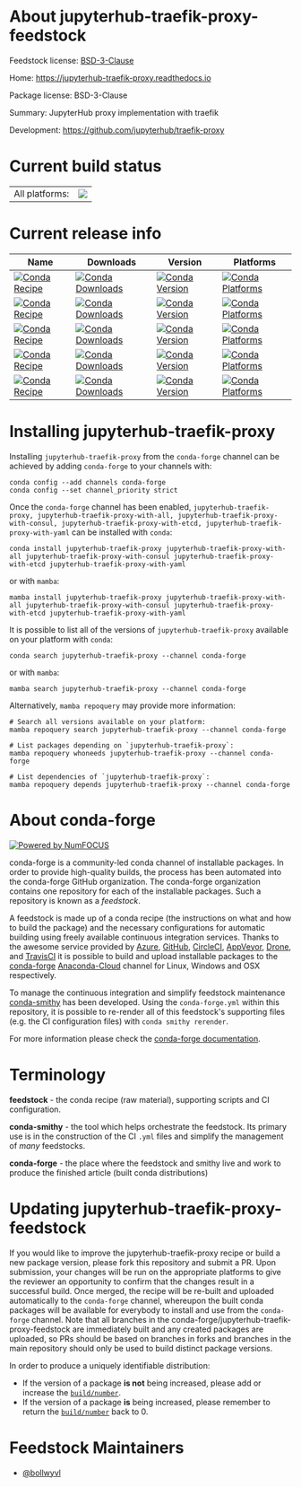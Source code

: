 About jupyterhub-traefik-proxy-feedstock
========================================

Feedstock license: [BSD-3-Clause](https://github.com/conda-forge/jupyterhub-traefik-proxy-feedstock/blob/main/LICENSE.txt)

Home: https://jupyterhub-traefik-proxy.readthedocs.io

Package license: BSD-3-Clause

Summary: JupyterHub proxy implementation with traefik

Development: https://github.com/jupyterhub/traefik-proxy

Current build status
====================


<table><tr><td>All platforms:</td>
    <td>
      <a href="https://dev.azure.com/conda-forge/feedstock-builds/_build/latest?definitionId=19499&branchName=main">
        <img src="https://dev.azure.com/conda-forge/feedstock-builds/_apis/build/status/jupyterhub-traefik-proxy-feedstock?branchName=main">
      </a>
    </td>
  </tr>
</table>

Current release info
====================

| Name | Downloads | Version | Platforms |
| --- | --- | --- | --- |
| [![Conda Recipe](https://img.shields.io/badge/recipe-jupyterhub--traefik--proxy-green.svg)](https://anaconda.org/conda-forge/jupyterhub-traefik-proxy) | [![Conda Downloads](https://img.shields.io/conda/dn/conda-forge/jupyterhub-traefik-proxy.svg)](https://anaconda.org/conda-forge/jupyterhub-traefik-proxy) | [![Conda Version](https://img.shields.io/conda/vn/conda-forge/jupyterhub-traefik-proxy.svg)](https://anaconda.org/conda-forge/jupyterhub-traefik-proxy) | [![Conda Platforms](https://img.shields.io/conda/pn/conda-forge/jupyterhub-traefik-proxy.svg)](https://anaconda.org/conda-forge/jupyterhub-traefik-proxy) |
| [![Conda Recipe](https://img.shields.io/badge/recipe-jupyterhub--traefik--proxy--with--all-green.svg)](https://anaconda.org/conda-forge/jupyterhub-traefik-proxy-with-all) | [![Conda Downloads](https://img.shields.io/conda/dn/conda-forge/jupyterhub-traefik-proxy-with-all.svg)](https://anaconda.org/conda-forge/jupyterhub-traefik-proxy-with-all) | [![Conda Version](https://img.shields.io/conda/vn/conda-forge/jupyterhub-traefik-proxy-with-all.svg)](https://anaconda.org/conda-forge/jupyterhub-traefik-proxy-with-all) | [![Conda Platforms](https://img.shields.io/conda/pn/conda-forge/jupyterhub-traefik-proxy-with-all.svg)](https://anaconda.org/conda-forge/jupyterhub-traefik-proxy-with-all) |
| [![Conda Recipe](https://img.shields.io/badge/recipe-jupyterhub--traefik--proxy--with--consul-green.svg)](https://anaconda.org/conda-forge/jupyterhub-traefik-proxy-with-consul) | [![Conda Downloads](https://img.shields.io/conda/dn/conda-forge/jupyterhub-traefik-proxy-with-consul.svg)](https://anaconda.org/conda-forge/jupyterhub-traefik-proxy-with-consul) | [![Conda Version](https://img.shields.io/conda/vn/conda-forge/jupyterhub-traefik-proxy-with-consul.svg)](https://anaconda.org/conda-forge/jupyterhub-traefik-proxy-with-consul) | [![Conda Platforms](https://img.shields.io/conda/pn/conda-forge/jupyterhub-traefik-proxy-with-consul.svg)](https://anaconda.org/conda-forge/jupyterhub-traefik-proxy-with-consul) |
| [![Conda Recipe](https://img.shields.io/badge/recipe-jupyterhub--traefik--proxy--with--etcd-green.svg)](https://anaconda.org/conda-forge/jupyterhub-traefik-proxy-with-etcd) | [![Conda Downloads](https://img.shields.io/conda/dn/conda-forge/jupyterhub-traefik-proxy-with-etcd.svg)](https://anaconda.org/conda-forge/jupyterhub-traefik-proxy-with-etcd) | [![Conda Version](https://img.shields.io/conda/vn/conda-forge/jupyterhub-traefik-proxy-with-etcd.svg)](https://anaconda.org/conda-forge/jupyterhub-traefik-proxy-with-etcd) | [![Conda Platforms](https://img.shields.io/conda/pn/conda-forge/jupyterhub-traefik-proxy-with-etcd.svg)](https://anaconda.org/conda-forge/jupyterhub-traefik-proxy-with-etcd) |
| [![Conda Recipe](https://img.shields.io/badge/recipe-jupyterhub--traefik--proxy--with--yaml-green.svg)](https://anaconda.org/conda-forge/jupyterhub-traefik-proxy-with-yaml) | [![Conda Downloads](https://img.shields.io/conda/dn/conda-forge/jupyterhub-traefik-proxy-with-yaml.svg)](https://anaconda.org/conda-forge/jupyterhub-traefik-proxy-with-yaml) | [![Conda Version](https://img.shields.io/conda/vn/conda-forge/jupyterhub-traefik-proxy-with-yaml.svg)](https://anaconda.org/conda-forge/jupyterhub-traefik-proxy-with-yaml) | [![Conda Platforms](https://img.shields.io/conda/pn/conda-forge/jupyterhub-traefik-proxy-with-yaml.svg)](https://anaconda.org/conda-forge/jupyterhub-traefik-proxy-with-yaml) |

Installing jupyterhub-traefik-proxy
===================================

Installing `jupyterhub-traefik-proxy` from the `conda-forge` channel can be achieved by adding `conda-forge` to your channels with:

```
conda config --add channels conda-forge
conda config --set channel_priority strict
```

Once the `conda-forge` channel has been enabled, `jupyterhub-traefik-proxy, jupyterhub-traefik-proxy-with-all, jupyterhub-traefik-proxy-with-consul, jupyterhub-traefik-proxy-with-etcd, jupyterhub-traefik-proxy-with-yaml` can be installed with `conda`:

```
conda install jupyterhub-traefik-proxy jupyterhub-traefik-proxy-with-all jupyterhub-traefik-proxy-with-consul jupyterhub-traefik-proxy-with-etcd jupyterhub-traefik-proxy-with-yaml
```

or with `mamba`:

```
mamba install jupyterhub-traefik-proxy jupyterhub-traefik-proxy-with-all jupyterhub-traefik-proxy-with-consul jupyterhub-traefik-proxy-with-etcd jupyterhub-traefik-proxy-with-yaml
```

It is possible to list all of the versions of `jupyterhub-traefik-proxy` available on your platform with `conda`:

```
conda search jupyterhub-traefik-proxy --channel conda-forge
```

or with `mamba`:

```
mamba search jupyterhub-traefik-proxy --channel conda-forge
```

Alternatively, `mamba repoquery` may provide more information:

```
# Search all versions available on your platform:
mamba repoquery search jupyterhub-traefik-proxy --channel conda-forge

# List packages depending on `jupyterhub-traefik-proxy`:
mamba repoquery whoneeds jupyterhub-traefik-proxy --channel conda-forge

# List dependencies of `jupyterhub-traefik-proxy`:
mamba repoquery depends jupyterhub-traefik-proxy --channel conda-forge
```


About conda-forge
=================

[![Powered by
NumFOCUS](https://img.shields.io/badge/powered%20by-NumFOCUS-orange.svg?style=flat&colorA=E1523D&colorB=007D8A)](https://numfocus.org)

conda-forge is a community-led conda channel of installable packages.
In order to provide high-quality builds, the process has been automated into the
conda-forge GitHub organization. The conda-forge organization contains one repository
for each of the installable packages. Such a repository is known as a *feedstock*.

A feedstock is made up of a conda recipe (the instructions on what and how to build
the package) and the necessary configurations for automatic building using freely
available continuous integration services. Thanks to the awesome service provided by
[Azure](https://azure.microsoft.com/en-us/services/devops/), [GitHub](https://github.com/),
[CircleCI](https://circleci.com/), [AppVeyor](https://www.appveyor.com/),
[Drone](https://cloud.drone.io/welcome), and [TravisCI](https://travis-ci.com/)
it is possible to build and upload installable packages to the
[conda-forge](https://anaconda.org/conda-forge) [Anaconda-Cloud](https://anaconda.org/)
channel for Linux, Windows and OSX respectively.

To manage the continuous integration and simplify feedstock maintenance
[conda-smithy](https://github.com/conda-forge/conda-smithy) has been developed.
Using the ``conda-forge.yml`` within this repository, it is possible to re-render all of
this feedstock's supporting files (e.g. the CI configuration files) with ``conda smithy rerender``.

For more information please check the [conda-forge documentation](https://conda-forge.org/docs/).

Terminology
===========

**feedstock** - the conda recipe (raw material), supporting scripts and CI configuration.

**conda-smithy** - the tool which helps orchestrate the feedstock.
                   Its primary use is in the construction of the CI ``.yml`` files
                   and simplify the management of *many* feedstocks.

**conda-forge** - the place where the feedstock and smithy live and work to
                  produce the finished article (built conda distributions)


Updating jupyterhub-traefik-proxy-feedstock
===========================================

If you would like to improve the jupyterhub-traefik-proxy recipe or build a new
package version, please fork this repository and submit a PR. Upon submission,
your changes will be run on the appropriate platforms to give the reviewer an
opportunity to confirm that the changes result in a successful build. Once
merged, the recipe will be re-built and uploaded automatically to the
`conda-forge` channel, whereupon the built conda packages will be available for
everybody to install and use from the `conda-forge` channel.
Note that all branches in the conda-forge/jupyterhub-traefik-proxy-feedstock are
immediately built and any created packages are uploaded, so PRs should be based
on branches in forks and branches in the main repository should only be used to
build distinct package versions.

In order to produce a uniquely identifiable distribution:
 * If the version of a package **is not** being increased, please add or increase
   the [``build/number``](https://docs.conda.io/projects/conda-build/en/latest/resources/define-metadata.html#build-number-and-string).
 * If the version of a package **is** being increased, please remember to return
   the [``build/number``](https://docs.conda.io/projects/conda-build/en/latest/resources/define-metadata.html#build-number-and-string)
   back to 0.

Feedstock Maintainers
=====================

* [@bollwyvl](https://github.com/bollwyvl/)


<!-- dummy commit to enable rerendering -->

